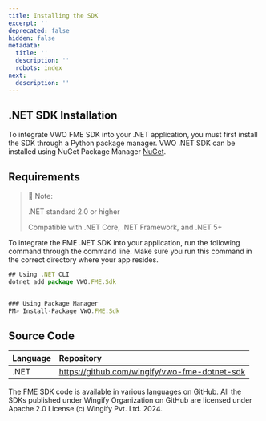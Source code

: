 ```yaml
---
title: Installing the SDK
excerpt: ''
deprecated: false
hidden: false
metadata:
  title: ''
  description: ''
  robots: index
next:
  description: ''
---
```

## .NET SDK Installation

To integrate VWO FME SDK into your .NET application, you must first install the SDK through a Python package manager. VWO .NET SDK can be installed using NuGet Package Manager [NuGet](https://www.nuget.org/packages/VWO.FME.Sdk).

## Requirements

> 📘 Note:
> 
> .NET standard 2.0 or higher
> 
> Compatible with .NET Core, .NET Framework, and .NET 5+

To integrate the FME .NET SDK into your application, run the following command through the command line. Make sure you run this command in the correct directory where your app resides.

```javascript Shell
## Using .NET CLI
dotnet add package VWO.FME.Sdk


### Using Package Manager
PM> Install-Package VWO.FME.Sdk

```

## Source Code

| Language | Repository                                      |
| :------- | :---------------------------------------------- |
| .NET     | <https://github.com/wingify/vwo-fme-dotnet-sdk> |

The FME SDK code is available in various languages on GitHub. All the SDKs published under Wingify Organization on GitHub are licensed under Apache 2.0 License (c) Wingify Pvt. Ltd. 2024.